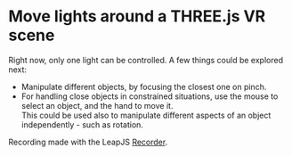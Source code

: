 Move lights around a THREE.js VR scene
======================================

Right now, only one light can be controlled.  A few things could be explored next:
 - Manipulate different objects, by focusing the closest one on pinch.
 - For handling close objects in constrained situations, use the mouse to select an object, and the hand to move it.
 <br/>This could be used also to manipulate different aspects of an object independently - such as rotation.


Recording made with the LeapJS [Recorder](http://developer.leapmotion.com/recorder).
